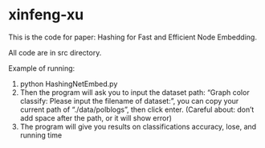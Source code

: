 # xinfeng-xu

This is the code for paper: Hashing for Fast and Efficient Node Embedding.

All code are in src directory.

Example of running:

1. python HashingNetEmbed.py
2. Then the program will ask you to input the dataset path:  “Graph color classify: Please input the filename of dataset:”, you can copy your current path of “./data/polblogs”, then click enter. (Careful about: don’t add space after the path, or it will show error)
3. The program will give you results on classifications accuracy, lose, and running time
